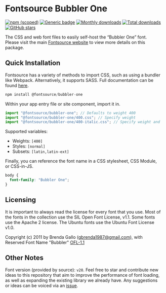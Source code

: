 # Fontsource Bubbler One

[![npm (scoped)](https://img.shields.io/npm/v/@fontsource/bubbler-one?color=brightgreen)](https://www.npmjs.com/package/@fontsource/bubbler-one) [![Generic badge](https://img.shields.io/badge/fontsource-passing-brightgreen)](https://github.com/fontsource/fontsource) [![Monthly downloads](https://badgen.net/npm/dm/@fontsource/bubbler-one)](https://github.com/fontsource/fontsource) [![Total downloads](https://badgen.net/npm/dt/@fontsource/bubbler-one)](https://github.com/fontsource/fontsource) [![GitHub stars](https://img.shields.io/github/stars/fontsource/fontsource.svg?style=social&label=Star)](https://github.com/fontsource/fontsource/stargazers)

The CSS and web font files to easily self-host the “Bubbler One” font. Please visit the main [Fontsource website](https://fontsource.org/fonts/bubbler-one) to view more details on this package.

## Quick Installation

Fontsource has a variety of methods to import CSS, such as using a bundler like Webpack. Alternatively, it supports SASS. Full documentation can be found [here](https://fontsource.org/docs/getting-started/introduction).

```javascript
npm install @fontsource/bubbler-one
```

Within your app entry file or site component, import it in.

```javascript
import "@fontsource/bubbler-one"; // Defaults to weight 400
import "@fontsource/bubbler-one/400.css"; // Specify weight
import "@fontsource/bubbler-one/400-italic.css"; // Specify weight and style

```

Supported variables:
- Weights: `[400]`
- Styles: `[normal]`
- Subsets: `[latin,latin-ext]`

Finally, you can reference the font name in a CSS stylesheet, CSS Module, or CSS-in-JS.

```css
body {
  font-family: "Bubbler One";
}
```

## Licensing
It is important to always read the license for every font that you use.
Most of the fonts in the collection use the SIL Open Font License, v1.1. Some fonts use the Apache 2 license. The Ubuntu fonts use the Ubuntu Font License v1.0.

Copyright (c) 2011 by Brenda Gallo (gbrenda1987@gmail.com), with Reserved Font Name "Bubbler"
[OFL-1.1](http://scripts.sil.org/OFL)

## Other Notes
Font version (provided by source): `v20`.
Feel free to star and contribute new ideas to this repository that aim to improve the performance of font loading, as well as expanding the existing library we already have. Any suggestions or ideas can be voiced via an [issue](https://github.com/fontsource/fontsource/issues).
